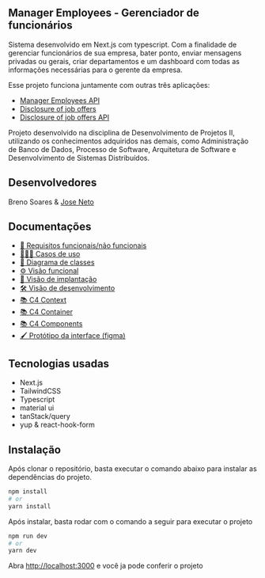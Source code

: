 ## Manager Employees - Gerenciador de funcionários

Sistema desenvolvido em Next.js com typescript. Com a finalidade de gerenciar funcionários de sua empresa, bater ponto, enviar mensagens privadas ou gerais, criar departamentos e um dashboard com todas as informações necessárias para o gerente da empresa.

Esse projeto funciona juntamente com outras três aplicações:

- [Manager Employees API](https://github.com/ZBreno/ManagerBack)
- [Disclosure of job offers](https://github.com/ZzZzNeto/NewDVE-Front)
- [Disclosure of job offers API](https://github.com/ZzZzNeto/NewDVE-Back) 


Projeto desenvolvido na disciplina de Desenvolvimento de Projetos II, utilizando os conhecimentos adquiridos nas demais, como Administração de Banco de Dados, Processo de Software, Arquitetura de Software e Desenvolvimento de Sistemas Distribuídos.

## Desenvolvedores

Breno Soares & [Jose Neto](https://github.com/ZzZzNeto)

## Documentações

- [📄 Requisitos funcionais/não funcionais](https://drive.google.com/file/d/10Ta_kcnNMuTFSYaHr2G582g6qzPmZK34/view?usp=sharing)
- [👩🏻‍💻 Casos de uso](https://drive.google.com/file/d/1CJjRd100EArTfbCyiPwp05XBsz39KLBj/view?usp=sharing)
- [🔗 Diagrama de classes](https://drive.google.com/file/d/10Cvp5g0iA7wh9mp8YT4DNKgFFdNFLGVE/view?usp=sharing)
- [⚙️ Visão funcional](https://drive.google.com/file/d/1zk8mlfRKxi3XWtymagDZsFrYu00zn3k4/view?usp=sharing)
- [🔌 Visão de implantação](https://drive.google.com/file/d/1pCJbjAPXYd5qoU0b3weIGGMbw0FlXBYo/view?usp=sharing)
- [🛠️ Visão de desenvolvimento](https://drive.google.com/file/d/13wACc3RVuCWbo2AcGxxE_epxcBvMyXsM/view?usp=sharing)
- [📚 C4 Context](https://drive.google.com/file/d/1Mmw3xXB5UuM2uamh5AEEI0ClS5SJEw6-/view?usp=sharing)
- [📚 C4 Container](https://drive.google.com/file/d/1A_eV3jdoTnW7kOGnlzwG3rGNoCXsgMWI/view?usp=sharing)
- [📚 C4 Components](https://drive.google.com/file/d/1Ut9Ell6q5DgQx9vCx_sfVuSQrOmEl926/view?usp=sharing)
- [🖌️ Protótipo da interface (figma)](https://www.figma.com/file/8XTGRhLe3SwlVz2RbYbqpE/Disclosure-of-job-offers-%26-Manager-Employees?type=design&node-id=0%3A1&mode=design&t=T39YGZbkLURcNLms-1)

## Tecnologias usadas

- Next.js
- TailwindCSS
- Typescript
- material ui
- tanStack/query
- yup & react-hook-form

## Instalação

Após clonar o repositório, basta executar o comando abaixo para instalar as dependências do projeto.

```bash
npm install 
# or
yarn install
```

Após instalar, basta rodar com o comando a seguir para executar o projeto
```bash
npm run dev
# or
yarn dev
```

Abra [http://localhost:3000](http://localhost:3000) e você ja pode conferir o projeto
